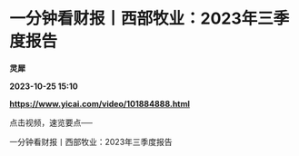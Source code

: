 # 一分钟看财报丨西部牧业：2023年三季度报告
**灵犀**

**2023-10-25 15:10**

**https://www.yicai.com/video/101884888.html**

点击视频，速览要点──

一分钟看财报丨西部牧业：2023年三季度报告